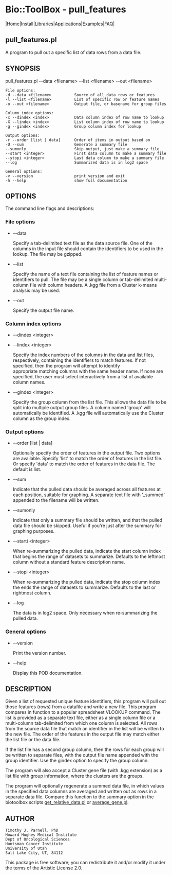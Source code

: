 # Bio::ToolBox - pull_features

|[Home](ReadMe.md)|[Install](AdvancedInstallation.md)|[Libraries](Libraries.md)|[Applications](Applications.md)|[Examples](Examples.md)|[FAQ](FAQ.md)|

## pull\_features.pl

A program to pull out a specific list of data rows from a data file.

## SYNOPSIS

pull\_features.pl --data &lt;filename> --list &lt;filename> --out &lt;filename>

    File options:
    -d --data <filename>          Source of all data rows or features
    -l --list <filename>          List of specific row or feature names
    -o --out <filename>           Output file, or basename for group files
    
    Column index options:
    -x --dindex <index>           Data column index of row name to lookup
    -X --lindex <index>           List column index of row name to lookup
    -g --gindex <index>           Group column index for lookup
    
    Output options:
    -r --order [list | data]      Order of items in output based on
    -U --sum                      Generate a summary file
    --sumonly                     Skip output, just make a summary file
    --start <integer>             First data column to make a summary file
    --stopi <integer>             Last data column to make a summary file
    --log                         Summarized data is in log2 space
    
    General options:
    -v --version                  print version and exit
    -h --help                     show full documentation

## OPTIONS

The command line flags and descriptions:

### File options

- --data

    Specify a tab-delimited text file as the data source file. One of 
    the columns in the input file should contain the identifiers to be 
    used in the lookup. The file may be gzipped.

- --list

    Specify the name of a text file containing the list of feature 
    names or identifiers to pull. The file may be a single column or 
    tab-delimited multi-column file with column headers. A .kgg file 
    from a Cluster k-means analysis may be used.

- --out

    Specify the output file name. 

### Column index options

- --dindex &lt;integer>
- --lindex &lt;integer>

    Specify the index numbers of the columns in the data and list 
    files, respectively, containing the identifiers to match features. 
    If not specified, then the program will attempt to identify  
    appropriate matching columns with the same header name. If none 
    are specified, the user must select interactively from a list of 
    available column names. 

- --gindex &lt;integer>

    Specify the group column from the list file. This allows the data 
    file to be split into multiple output group files. A column named 
    'group' will automatically be identified. A .kgg file will 
    automatically use the Cluster column as the group index.

### Output options

- --order \[list | data\]

    Optionally specify the order of features in the output file. Two 
    options are available. Specify 'list' to match the order of features 
    in the list file. Or specify 'data' to match the order of features 
    in the data file. The default is list.

- --sum

    Indicate that the pulled data should be averaged across all 
    features at each position, suitable for graphing. A separate text 
    file with '\_summed' appended to the filename will be written.

- --sumonly

    Indicate that only a summary file should be written, and that the 
    pulled data file should be skipped. Useful if you're just after 
    the summary for graphing purposes.

- --starti &lt;integer>

    When re-summarizing the pulled data, indicate the start column 
    index that begins the range of datasets to summarize. Defaults 
    to the leftmost column without a standard feature description
    name.

- --stopi &lt;integer>

    When re-summarizing the pulled data, indicate the stop column
    index the ends the range of datasets to summarize. Defaults
    to the last or rightmost column.

- --log

    The data is in log2 space. Only necessary when re-summarizing the
    pulled data.

### General options

- --version

    Print the version number.

- --help

    Display this POD documentation.

## DESCRIPTION

Given a list of requested unique feature identifiers, this program will 
pull out those features (rows) from a datafile and write a new file. This 
program compares in function to a popular spreadsheet VLOOKUP command. 
The list is provided as a separate text file, either as a single column 
file or a multi-column tab-delimited from which one column is selected. 
All rows from the source data file that match an identifier in the list 
will be written to the new file. The order of the features in the output 
file may match either the list file or the data file. 

If the list file has a second group column, then the rows for each group 
will be written to separate files, with the output file name appended with 
the group identifier. Use the gindex option to specify the group column.

The program will also accept a Cluster gene file (with .kgg extension) 
as a list file with group information, where the clusters are the groups. 

The program will optionally regenerate a summed data file, in which values 
in the specified data columns are averaged and written out as rows in a 
separate data file. Compare this function to the summary option in the 
biotoolbox scripts [get\_relative\_data.pl](https://metacpan.org/pod/get_relative_data.pl) or [average\_gene.pl](https://metacpan.org/pod/average_gene.pl).

## AUTHOR

    Timothy J. Parnell, PhD
    Howard Hughes Medical Institute
    Dept of Oncological Sciences
    Huntsman Cancer Institute
    University of Utah
    Salt Lake City, UT, 84112

This package is free software; you can redistribute it and/or modify
it under the terms of the Artistic License 2.0.  
